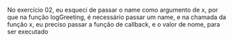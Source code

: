 No exercício 02, eu esqueci de passar o name como argumento de x, por que na função logGreeting, é necessário passar um name, e na chamada da função x, eu preciso passar a função de callback, e o valor de nome, para ser executado
